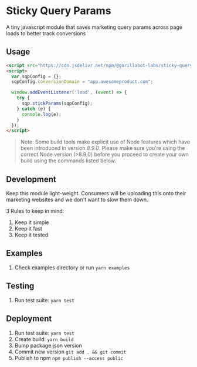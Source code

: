 # Sticky Query Params
A tiny javascript module that saves marketing query params across page loads to better track conversions

## Usage

```html
<script src="https://cdn.jsdelivr.net/npm/@gorillabot-labs/sticky-query-params@latest/dist/index.js"></script>
<script>
  var sqpConfig = {};
  sqpConfig.conversionDomain = "app.awesomeproduct.com";

  window.addEventListener('load', (event) => {
    try {
      sqp.stickParams(sqpConfig);
    } catch (e) {
      console.log(e);
    }
  });
</script>
```

> Note: Some build tools make explicit use of Node features which have been introduced in version *8.9.0*. Please make sure you're using the correct Node version (>8.9.0) before you proceed to create your own build using the commands listed below.

## Development

Keep this module light-weight. Consumers will be uploading this onto their marketing websites and we don't want to slow them down.

3 Rules to keep in mind: 

1. Keep it simple
1. Keep it fast
1. Keep it tested 

## Examples

1. Check examples directory or run `yarn examples`

## Testing

1. Run test suite: `yarn test`

## Deployment

1. Run test suite: `yarn test`
1. Create build: `yarn build`
1. Bump package.json version 
1. Commit new version `git add . && git commit`
1. Publish to npm `npm publish --access public`
